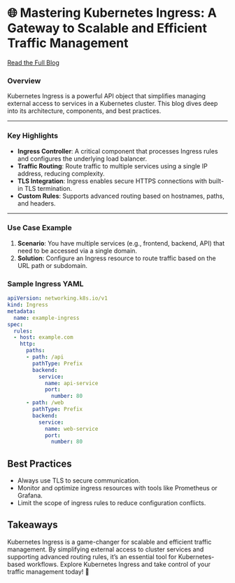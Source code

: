# 🌐 Mastering Kubernetes Ingress: A Gateway to Scalable and Efficient Traffic Management  
[Read the Full Blog](https://medium.com/@omaisafzal225/mastering-kubernetes-ingress-a-gateway-to-scalable-and-efficient-traffic-management-5555b8807060)

### **Overview**
Kubernetes Ingress is a powerful API object that simplifies managing external access to services in a Kubernetes cluster. This blog dives deep into its architecture, components, and best practices.

---

### **Key Highlights**
- **Ingress Controller**: A critical component that processes Ingress rules and configures the underlying load balancer.
- **Traffic Routing**: Route traffic to multiple services using a single IP address, reducing complexity.
- **TLS Integration**: Ingress enables secure HTTPS connections with built-in TLS termination.
- **Custom Rules**: Supports advanced routing based on hostnames, paths, and headers.

---

### **Use Case Example**
1. **Scenario**: You have multiple services (e.g., frontend, backend, API) that need to be accessed via a single domain.  
2. **Solution**: Configure an Ingress resource to route traffic based on the URL path or subdomain.

### **Sample Ingress YAML**
```yaml
apiVersion: networking.k8s.io/v1
kind: Ingress
metadata:
  name: example-ingress
spec:
  rules:
  - host: example.com
    http:
      paths:
      - path: /api
        pathType: Prefix
        backend:
          service:
            name: api-service
            port:
              number: 80
      - path: /web
        pathType: Prefix
        backend:
          service:
            name: web-service
            port:
              number: 80
```
## Best Practices
<ul>
<li>Always use TLS to secure communication.</li>
<li>Monitor and optimize ingress resources with tools like Prometheus or Grafana.</li>
<li>Limit the scope of ingress rules to reduce configuration conflicts.</li>
</ul>

## Takeaways
Kubernetes Ingress is a game-changer for scalable and efficient traffic management. By simplifying external access to cluster services and supporting advanced routing rules, it’s an essential tool for Kubernetes-based workflows.
Explore Kubernetes Ingress and take control of your traffic management today! 🚀
